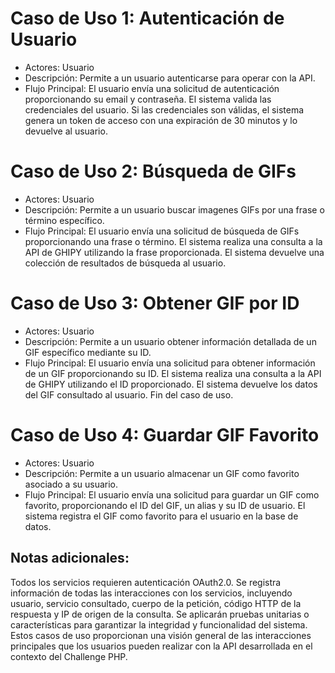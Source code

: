 # Caso de Uso 1: Autenticación de Usuario
- Actores: Usuario
- Descripción: Permite a un usuario autenticarse para operar con la API.
- Flujo Principal:
El usuario envía una solicitud de autenticación proporcionando su email y contraseña.
El sistema valida las credenciales del usuario.
Si las credenciales son válidas, el sistema genera un token de acceso con una expiración de 30 minutos y lo devuelve al usuario.

# Caso de Uso 2: Búsqueda de GIFs
- Actores: Usuario
- Descripción: Permite a un usuario buscar imagenes GIFs por una frase o término específico.
- Flujo Principal:
El usuario envía una solicitud de búsqueda de GIFs proporcionando una frase o término.
El sistema realiza una consulta a la API de GHIPY utilizando la frase proporcionada.
El sistema devuelve una colección de resultados de búsqueda al usuario.

# Caso de Uso 3: Obtener GIF por ID
- Actores: Usuario
- Descripción: Permite a un usuario obtener información detallada de un GIF específico mediante su ID.
- Flujo Principal:
El usuario envía una solicitud para obtener información de un GIF proporcionando su ID.
El sistema realiza una consulta a la API de GHIPY utilizando el ID proporcionado.
El sistema devuelve los datos del GIF consultado al usuario.
Fin del caso de uso.

# Caso de Uso 4: Guardar GIF Favorito
- Actores: Usuario
- Descripción: Permite a un usuario almacenar un GIF como favorito asociado a su usuario.
- Flujo Principal:
El usuario envía una solicitud para guardar un GIF como favorito, proporcionando el ID del GIF, un alias y su ID de usuario.
El sistema registra el GIF como favorito para el usuario en la base de datos.

## Notas adicionales:
Todos los servicios requieren autenticación OAuth2.0.
Se registra información de todas las interacciones con los servicios, incluyendo usuario, servicio consultado, cuerpo de la petición, código HTTP de la respuesta y IP de origen de la consulta.
Se aplicarán pruebas unitarias o características para garantizar la integridad y funcionalidad del sistema.
Estos casos de uso proporcionan una visión general de las interacciones principales que los usuarios pueden realizar con la API desarrollada en el contexto del Challenge PHP.
